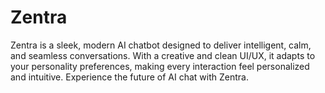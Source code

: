 # Zentra
Zentra is a sleek, modern AI chatbot designed to deliver intelligent, calm, and seamless conversations. With a creative and clean UI/UX, it adapts to your personality preferences, making every interaction feel personalized and intuitive. Experience the future of AI chat with Zentra.
